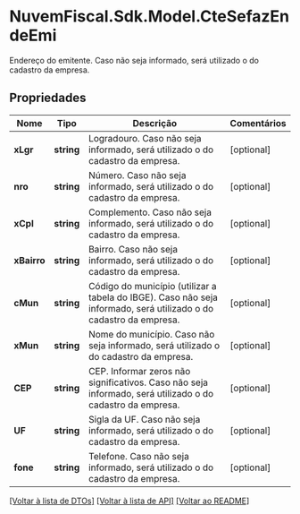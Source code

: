 # NuvemFiscal.Sdk.Model.CteSefazEndeEmi
Endereço do emitente.  Caso não seja informado, será utilizado o do cadastro da empresa.

## Propriedades

Nome | Tipo | Descrição | Comentários
------------ | ------------- | ------------- | -------------
**xLgr** | **string** | Logradouro.  Caso não seja informado, será utilizado o do cadastro da empresa. | [optional] 
**nro** | **string** | Número.  Caso não seja informado, será utilizado o do cadastro da empresa. | [optional] 
**xCpl** | **string** | Complemento.  Caso não seja informado, será utilizado o do cadastro da empresa. | [optional] 
**xBairro** | **string** | Bairro.  Caso não seja informado, será utilizado o do cadastro da empresa. | [optional] 
**cMun** | **string** | Código do município (utilizar a tabela do IBGE).  Caso não seja informado, será utilizado o do cadastro da empresa. | [optional] 
**xMun** | **string** | Nome do município.  Caso não seja informado, será utilizado o do cadastro da empresa. | [optional] 
**CEP** | **string** | CEP.  Informar zeros não significativos.  Caso não seja informado, será utilizado o do cadastro da empresa. | [optional] 
**UF** | **string** | Sigla da UF.  Caso não seja informado, será utilizado o do cadastro da empresa. | [optional] 
**fone** | **string** | Telefone.  Caso não seja informado, será utilizado o do cadastro da empresa. | [optional] 

[[Voltar à lista de DTOs]](../README.md#documentation-for-models) [[Voltar à lista de API]](../README.md#documentation-for-api-endpoints) [[Voltar ao README]](../README.md)

